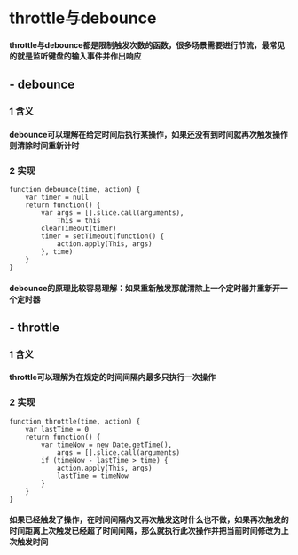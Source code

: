 # throttle与debounce
#### throttle与debounce都是限制触发次数的函数，很多场景需要进行节流，最常见的就是监听键盘的输入事件并作出响应

## - debounce 
### 1 含义
#### debounce可以理解在给定时间后执行某操作，如果还没有到时间就再次触发操作则清除时间重新计时
### 2 实现

```
function debounce(time, action) {
    var timer = null
    return function() {
        var args = [].slice.call(arguments),
            This = this
        clearTimeout(timer)
        timer = setTimeout(function() {
            action.apply(This, args)
        }, time)
    }
}
```
#### debounce的原理比较容易理解：如果重新触发那就清除上一个定时器并重新开一个定时器

## - throttle 
### 1 含义
#### throttle可以理解为在规定的时间间隔内最多只执行一次操作
### 2 实现

```
function throttle(time, action) {
    var lastTime = 0
    return function() {
        var timeNow = new Date.getTime(),
            args = [].slice.call(arguments)
        if (timeNow - lastTime > time) {
            action.apply(This, args)
            lastTime = timeNow
        }
    }
}
```
#### 如果已经触发了操作，在时间间隔内又再次触发这时什么也不做，如果再次触发的时间距离上次触发已经超了时间间隔，那么就执行此次操作并把当前时间修改为上次触发时间